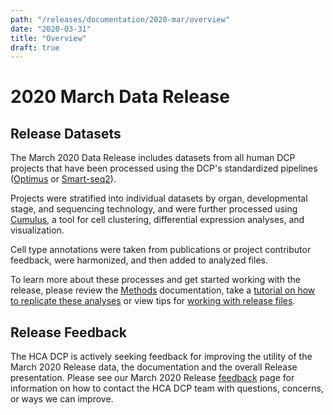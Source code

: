 ```yaml
---
path: "/releases/documentation/2020-mar/overview"
date: "2020-03-31"
title: "Overview"
draft: true
---
```


# 2020 March Data Release 


## Release Datasets

The <link-to-browser relativelink="/releases/2020-mar">March 2020 Data Release</link-to-browser>
includes datasets from all human DCP projects that have been processed using the DCP's standardized pipelines ([Optimus](/pipelines/optimus-workflow.md) or [Smart-seq2](/pipelines/smart-seq2-workflow.md)). 

Projects were stratified into individual datasets by organ, developmental stage, and sequencing technology, and were further processed using [Cumulus](https://cumulus.readthedocs.io/en/latest/cumulus.html#), a tool for cell clustering, differential expression analyses, and visualization.
 
Cell type annotations were taken from publications or project contributor feedback, were harmonized, and then added to analyzed files.

To learn more about these processes and get started working with the release, please review the [Methods](/releases/2020-mar/methods.md) documentation, take a [tutorial on how to replicate these analyses](/releases/2020-mar/replicating-the-release-analysis.md) or view tips for [working with release files](/releases/2020-mar/working-with-release-files.md). 



## Release Feedback

The HCA DCP is actively seeking feedback for improving the utility of the March 2020 Release data, the documentation and the overall Release presentation. Please see our March 2020 Release [feedback](/releases/2020-mar/feedback.md) page for information on how to contact the HCA DCP team with questions, concerns, or ways we can improve.
